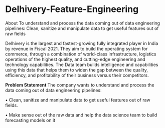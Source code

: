 # Delhivery-Feature-Engineering
About To understand and process the data coming out of data engineering pipelines: Clean, sanitize and manipulate data to get useful features out of raw fields

Delhivery is the largest and fastest-growing fully integrated player in India by revenue in Fiscal 2021. They aim to build the operating system for commerce, through a combination of world-class infrastructure, logistics operations of the highest quality, and cutting-edge engineering and technology capabilities. The Data team builds intelligence and capabilities using this data that helps them to widen the gap between the quality, efficiency, and profitability of their business versus their competitors.

**Problem Statement**
The company wants to understand and process the data coming out of data engineering pipelines:

• Clean, sanitize and manipulate data to get useful features out of raw fields.

• Make sense out of the raw data and help the data science team to build forecasting models on it
